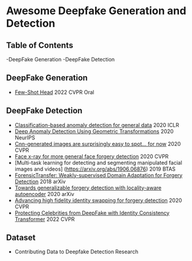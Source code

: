 # Awesome Deepfake Generation and Detection

## Table of Contents
-DeepFake Generation
-DeepFake Detection

## DeepFake Generation
- [Few-Shot Head](https://arxiv.org/abs/2204.13100) 2022 CVPR Oral
## DeepFake Detection
- [Classification-based anomaly detection for general data](https://arxiv.org/abs/2005.02359) 2020 ICLR
- [Deep Anomaly Detection Using Geometric Transformations](https://arxiv.org/abs/1805.10917) 2020 NeurIPS
- [Cnn-generated images are surprisingly easy to spot... for now](https://arxiv.org/abs/1912.11035) 2020 CVPR
- [Face x-ray for more general face forgery detection](https://arxiv.org/abs/1912.13458) 2020 CVPR
- [Multi-task learning for detecting and segmenting manipulated facial images and videos] (https://arxiv.org/abs/1906.06876) 2019 BTAS
- [ForensicTransfer: Weakly-supervised Domain Adaptation for Forgery Detection](https://arxiv.org/abs/1812.02510) 2018 arXiv
- [Towards generalizable forgery detection with locality-aware autoencoder](https://arxiv.org/abs/1909.05999) 2020 arXiv
- [Advancing high fidelity identity swapping for forgery detection](https://openaccess.thecvf.com/content_CVPR_2020/papers/Li_Advancing_High_Fidelity_Identity_Swapping_for_Forgery_Detection_CVPR_2020_paper.pdf) 2020 CVPR
- [Protecting Celebrities from DeepFake with Identity Consistency Transformer](arXiv:2203.01318v3) 2022 CVPR


## Dataset
- Contributing Data to Deepfake Detection Research

